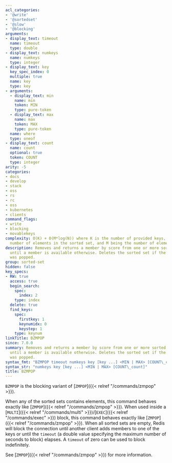 ```yaml
---
acl_categories:
- '@write'
- '@sortedset'
- '@slow'
- '@blocking'
arguments:
- display_text: timeout
  name: timeout
  type: double
- display_text: numkeys
  name: numkeys
  type: integer
- display_text: key
  key_spec_index: 0
  multiple: true
  name: key
  type: key
- arguments:
  - display_text: min
    name: min
    token: MIN
    type: pure-token
  - display_text: max
    name: max
    token: MAX
    type: pure-token
  name: where
  type: oneof
- display_text: count
  name: count
  optional: true
  token: COUNT
  type: integer
arity: -5
categories:
- docs
- develop
- stack
- oss
- rs
- rc
- oss
- kubernetes
- clients
command_flags:
- write
- blocking
- movablekeys
complexity: O(K) + O(M*log(N)) where K is the number of provided keys, N being the
  number of elements in the sorted set, and M being the number of elements popped.
description: Removes and returns a member by score from one or more sorted sets. Blocks
  until a member is available otherwise. Deletes the sorted set if the last element
  was popped.
group: sorted-set
hidden: false
key_specs:
- RW: true
  access: true
  begin_search:
    spec:
      index: 2
    type: index
  delete: true
  find_keys:
    spec:
      firstkey: 1
      keynumidx: 0
      keystep: 1
    type: keynum
linkTitle: BZMPOP
since: 7.0.0
summary: Removes and returns a member by score from one or more sorted sets. Blocks
  until a member is available otherwise. Deletes the sorted set if the last element
  was popped.
syntax_fmt: "BZMPOP timeout numkeys key [key ...] <MIN | MAX> [COUNT\_count]"
syntax_str: "numkeys key [key ...] <MIN | MAX> [COUNT\_count]"
title: BZMPOP
---
```

`BZMPOP` is the blocking variant of [`ZMPOP`]({{< relref "/commands/zmpop" >}}).

When any of the sorted sets contains elements, this command behaves exactly like [`ZMPOP`]({{< relref "/commands/zmpop" >}}).
When used inside a [`MULTI`]({{< relref "/commands/multi" >}})/[`EXEC`]({{< relref "/commands/exec" >}}) block, this command behaves exactly like [`ZMPOP`]({{< relref "/commands/zmpop" >}}).
When all sorted sets are empty, Redis will block the connection until another client adds members to one of the keys or until the `timeout` (a double value specifying the maximum number of seconds to block) elapses.
A `timeout` of zero can be used to block indefinitely.

See [`ZMPOP`]({{< relref "/commands/zmpop" >}}) for more information.
